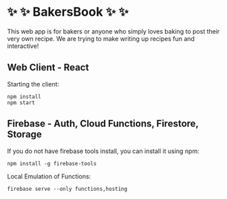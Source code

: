 # :sparkles: :sparkles: BakersBook :sparkles: :sparkles:

This web app is for bakers or anyone who simply loves baking to post their very own recipe.
We are trying to make writing up recipes fun and interactive!

## Web Client - React  
Starting the client:  
```
npm install
npm start
```

## Firebase - Auth, Cloud Functions, Firestore, Storage
If you do not have firebase tools install, you can install it using npm:   
```
npm install -g firebase-tools
```

Local Emulation of Functions:
```
firebase serve --only functions,hosting
```